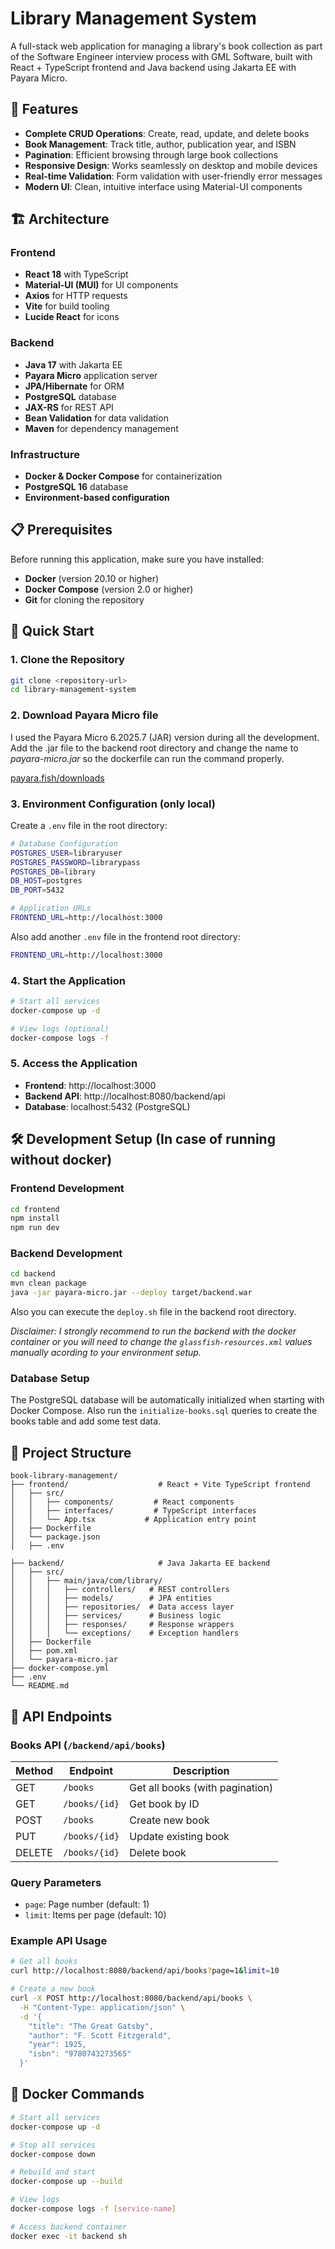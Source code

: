 # Library Management System

A full-stack web application for managing a library's book collection as part of the Software Engineer interview process with GML Software, built with React + TypeScript frontend and Java backend using Jakarta EE with Payara Micro.

## 🚀 Features

- **Complete CRUD Operations**: Create, read, update, and delete books
- **Book Management**: Track title, author, publication year, and ISBN
- **Pagination**: Efficient browsing through large book collections
- **Responsive Design**: Works seamlessly on desktop and mobile devices
- **Real-time Validation**: Form validation with user-friendly error messages
- **Modern UI**: Clean, intuitive interface using Material-UI components

## 🏗️ Architecture

### Frontend
- **React 18** with TypeScript
- **Material-UI (MUI)** for UI components
- **Axios** for HTTP requests
- **Vite** for build tooling
- **Lucide React** for icons

### Backend
- **Java 17** with Jakarta EE
- **Payara Micro** application server
- **JPA/Hibernate** for ORM
- **PostgreSQL** database
- **JAX-RS** for REST API
- **Bean Validation** for data validation
- **Maven** for dependency management

### Infrastructure
- **Docker & Docker Compose** for containerization
- **PostgreSQL 16** database
- **Environment-based configuration**

## 📋 Prerequisites

Before running this application, make sure you have installed:

- **Docker** (version 20.10 or higher)
- **Docker Compose** (version 2.0 or higher)
- **Git** for cloning the repository

## 🚀 Quick Start

### 1. Clone the Repository

```bash
git clone <repository-url>
cd library-management-system
```

### 2. Download Payara Micro file

I used the Payara Micro 6.2025.7 (JAR) version during all the development. Add the .jar file to the backend root directory and change the name to *payara-micro.jar* so the dockerfile can run the command properly.

[payara.fish/downloads](https://www.payara.fish/downloads/payara-platform-community-edition/)

### 3. Environment Configuration (only local)

Create a `.env` file in the root directory:

```bash
# Database Configuration
POSTGRES_USER=libraryuser
POSTGRES_PASSWORD=librarypass
POSTGRES_DB=library
DB_HOST=postgres
DB_PORT=5432

# Application URLs
FRONTEND_URL=http://localhost:3000
```

Also add another `.env` file in the frontend root directory:

```bash
FRONTEND_URL=http://localhost:3000
```

### 4. Start the Application

```bash
# Start all services
docker-compose up -d

# View logs (optional)
docker-compose logs -f
```

### 5. Access the Application

- **Frontend**: http://localhost:3000
- **Backend API**: http://localhost:8080/backend/api
- **Database**: localhost:5432 (PostgreSQL)

## 🛠️ Development Setup (In case of running without docker)

### Frontend Development

```bash
cd frontend
npm install
npm run dev
```

### Backend Development

```bash
cd backend
mvn clean package
java -jar payara-micro.jar --deploy target/backend.war
```

Also you can execute the `deploy.sh` file in the backend root directory.

_*Disclaimer:* I strongly recommend to run the backend with the docker container or you will need to change the `glassfish-resources.xml` values manually acording to your environment setup._

### Database Setup

The PostgreSQL database will be automatically initialized when starting with Docker Compose. Also run the `initialize-books.sql` queries to create the books table and add some test data.

## 📁 Project Structure

```
book-library-management/
├── frontend/                    # React + Vite TypeScript frontend
│   ├── src/
│   │   ├── components/         # React components
│   │   ├── interfaces/         # TypeScript interfaces
│   │   └── App.tsx           # Application entry point
│   ├── Dockerfile
│   └── package.json
│   ├── .env

├── backend/                     # Java Jakarta EE backend
│   ├── src/
│   │   ├── main/java/com/library/
│   │   │   ├── controllers/   # REST controllers
│   │   │   ├── models/        # JPA entities
│   │   │   ├── repositories/  # Data access layer
│   │   │   ├── services/      # Business logic
│   │   │   ├── responses/     # Response wrappers
│   │   │   └── exceptions/    # Exception handlers
│   ├── Dockerfile
│   ├── pom.xml
│   └── payara-micro.jar
├── docker-compose.yml
├── .env
└── README.md
```

## 🔧 API Endpoints

### Books API (`/backend/api/books`)

| Method | Endpoint | Description |
|--------|----------|-------------|
| GET | `/books` | Get all books (with pagination) |
| GET | `/books/{id}` | Get book by ID |
| POST | `/books` | Create new book |
| PUT | `/books/{id}` | Update existing book |
| DELETE | `/books/{id}` | Delete book |

### Query Parameters

- `page`: Page number (default: 1)
- `limit`: Items per page (default: 10)

### Example API Usage

```bash
# Get all books
curl http://localhost:8080/backend/api/books?page=1&limit=10

# Create a new book
curl -X POST http://localhost:8080/backend/api/books \
  -H "Content-Type: application/json" \
  -d '{
    "title": "The Great Gatsby",
    "author": "F. Scott Fitzgerald",
    "year": 1925,
    "isbn": "9780743273565"
  }'
```

## 🐳 Docker Commands

```bash
# Start all services
docker-compose up -d

# Stop all services
docker-compose down

# Rebuild and start
docker-compose up --build

# View logs
docker-compose logs -f [service-name]

# Access backend container
docker exec -it backend sh
```
